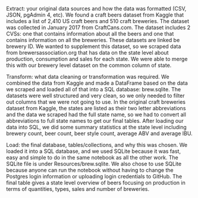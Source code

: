 Extract: your original data sources and how the data was formatted (CSV, JSON, pgAdmin 4, etc).
We found a craft beers dataset from Kaggle that includes a list of 2,410 US craft beers and 510 craft breweries. The dataset was collected in January 2017 from CraftCans.com. The dataset includes 2 CVSs: one that contains information about all the beers and one that contains information on all the breweries. These datasets are linked be brewery ID. We wanted to supplement this dataset, so we scraped data from brewersassociation.org that has data on the state level about production, consumption and sales for each state. We were able to merge this with our brewery level dataset on the common column of state.

Transform: what data cleaning or transformation was required.
We combined the data from Kaggle and made a DataFrame based on the data we scraped and loaded all of that into a SQL database: brew.sqlite. The datasets were well structured and very clean, so we only needed to filter out columns that we were not going to use. In the original craft breweries dataset from Kaggle, the states are listed as their two letter abbreviations and the data we scraped had the full state name, so we had to convert all abbreviations to full state names to get our final tables. After loading our data into SQL, we did some summary statistics at the state level including brewery count, beer count, beer style count, average ABV and average IBU. 

Load: the final database, tables/collections, and why this was chosen.
We loaded it into a SQL database, and we used SQLite because it was fast, easy and simple to do in the same notebook as all the other work. The SQLite file is under Resources/brew.sqlite. We also chose to use SQLite because anyone can run the notebook without having to change the Postgres login information or uploading login credentials to GitHub. The final table gives a state level overview of beers focusing on production in terms of quantities, types, sales and number of breweries. 




